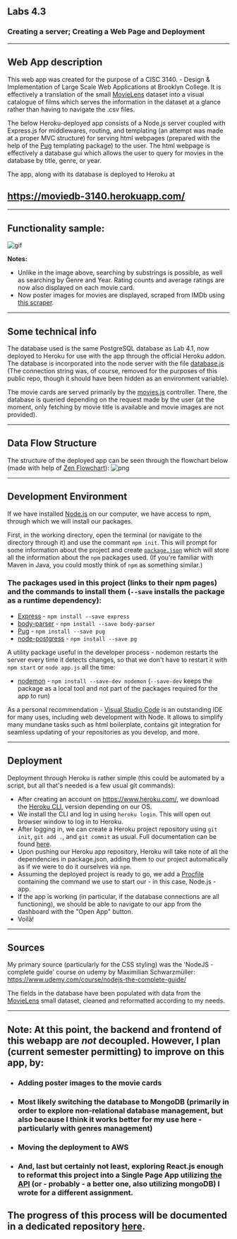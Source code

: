 ## Labs 4.3

### Creating a server; Creating a Web Page and Deployment
 ______________________________________
 
## Web App description

This web app was created for the purpose of a CISC 3140. - Design & Implementation of Large Scale Web Applications at Brooklyn College. It is effectively a translation of the small [MovieLens](https://grouplens.org/datasets/movielens/latest/) dataset into a visual catalogue of films which serves the information in the dataset at a glance rather than having to navigate the .csv files. 

The below Heroku-deployed app consists of a Node.js server coupled with Express.js for middlewares, routing, and templating (an attempt was made at a proper MVC structure) for serving html webpages (prepared with the help of the [Pug](https://www.npmjs.com/package/pug) templating package) to the user. The html webpage is effectively a database gui which allows the user to query for movies in the database by title, genre, or year. 

The app, along with its database is deployed to Heroku at 
## https://moviedb-3140.herokuapp.com/

______________________________________

## Functionality sample:
![gif](https://github.com/Mordyfier/CISC3140/blob/master/Lab%204.3/assets/test.gif)

**Notes:**
* Unlike in the image above, searching by substrings is possible, as well as searching by Genre and Year. Rating counts and average ratings are now also displayed on each movie card. 
* Now poster images for movies are displayed, scraped from IMDb using [this scraper](https://github.com/Mordyfier/moviedb/blob/master/scraper/moviedb_imdb_scraper.py).

___________

## Some technical info

The database used is the same PostgreSQL database as Lab 4.1, now deployed to Heroku for use with the app through the official Heroku addon. The database is incorporated into the node server with the file [database.js](https://github.com/Mordyfier/CISC3140/blob/master/Lab%204.3/Node/util/database.js) (The connection string was, of course, removed for the purposes of this public repo, though it should have been hidden as an environment variable).

The movie cards are served primarily by the [movies.js](https://github.com/Mordyfier/CISC3140/blob/master/Lab%204.3/Node/controllers/movies.js) controller. There, the database is queried depending on the request made by the user (at the moment, only fetching by movie title is available and movie images are not provided).

___________


## Data Flow Structure

The structure of the deployed app can be seen through the flowchart below (made with help of [Zen Flowchart](https://www.zenflowchart.com/)):
![png](https://github.com/Mordyfier/CISC3140/blob/master/Lab%204.3/assets/flowchart.png)

___________

## Development Environment


If we have installed [Node.js](https://nodejs.org/) on our computer, we have access to npm, through which we will install our packages. 

First, in the working directory, open the terminal (or navigate to the directory through it) and use the commant `npm init`. This will prompt for some information about the project and create [`package.json`](https://github.com/Mordyfier/CISC3140/blob/master/Lab%204.2%20and%204.3/Node/package.json) which will store all the information about the `npm` packages used. (If you're familiar with Maven in Java, you could mostly think of `npm` as something similar.)

### The packages used in this project (links to their npm pages) and the commands to install them (`--save` installs the package as a runtime dependency):
- [Express](https://www.npmjs.com/package/express) - `npm install --save express`
- [body-parser](https://www.npmjs.com/package/body-parser) - `npm install --save body-parser`
- [Pug](https://www.npmjs.com/package/pug) - `npm install --save pug`
- [node-postgress](https://www.npmjs.com/package/pg) - `npm install --save pg`

A utility package useful in the developer process - nodemon restarts the server every time it detects changes, so that we don't have to restart it with `npm start` or `node app.js` all the time:
- [nodemon](https://www.npmjs.com/package/nodemon) - `npm install --save-dev nodemon` (`--save-dev` keeps the package as a local tool and not part of the packages required for the app to run)

As a personal recommendation - [Visual Studio Code](https://code.visualstudio.com/) is an outstanding IDE for many uses, including web development with Node. It allows to simplify many mundane tasks such as html boilerplate, contains git integration for seamless updating of your repositories as you develop, and more.

___________

## Deployment

Deployment through Heroku is rather simple (this could be automated by a script, but all that's needed is a few usual git commands):
* After creating an account on https://www.heroku.com/, we download the [Heroku CLI](https://devcenter.heroku.com/articles/heroku-cli), version depending on our OS.
* We install the CLI and log in using `heroku login`. This will open out browser window to log in to Heroku.
* After logging in, we can create a Heroku project repository using `git init`, `git add .`, and `git commit` as usual. Full documentation can be found [here](https://devcenter.heroku.com/articles/git).
* Upon pushing our Heroku app repository, Heroku will take note of all the dependencies in package.json, adding them to our project automatically as if we were to do it ourselves via `npm`.
* Assuming the deployed project is ready to go, we add a [Procfile](https://github.com/Mordyfier/CISC3140/blob/master/Lab%204.2%20and%204.3/Node/Procfile) containing the command we use to start our - in this case, Node.js - app.
* If the app is working (in particular, if the database connections are all functioning), we should be able to navigate to our app from the dashboard with the "Open App" button.
* Voilà!

___________

## Sources

My primary source (particularly for the CSS styling) was the 'NodeJS - complete guide' course on udemy by Maximilian Schwarzmüller:
https://www.udemy.com/course/nodejs-the-complete-guide/

The fields in the database have been populated with data from the [MovieLens](https://grouplens.org/datasets/movielens/latest/) small dataset, cleaned and reformatted according to my needs.

___________

## Note: At this point, the backend and frontend of this webapp are **_not_** decoupled. However, I plan (current semester permitting) to improve on this app, by: 
* ### Adding poster images to the movie cards 
* ### Most likely switching the database to MongoDB (primarily in order to explore non-relational database management, but also because I think it works better for my use here - particularly with genres management)
* ### Moving the deployment to AWS 
* ### And, last but certainly not least, exploring React.js enough to reformat this project into a Single Page App utilizing [the API](https://github.com/Mordyfier/CISC3140/tree/master/Lab%204.2) (or - probably - a better one, also utilizing mongoDB) I wrote for a different assignment. 

## The progress of this process will be documented in a dedicated repository [here](https://github.com/Mordyfier/moviedb).
 
